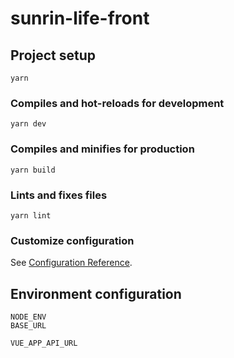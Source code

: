 # sunrin-life-front

## Project setup
```
yarn
```

### Compiles and hot-reloads for development
```
yarn dev
```

### Compiles and minifies for production
```
yarn build
```

### Lints and fixes files
```
yarn lint
```

### Customize configuration
See [Configuration Reference](https://cli.vuejs.org/config/).

## Environment configuration
```
NODE_ENV
BASE_URL

VUE_APP_API_URL
```
